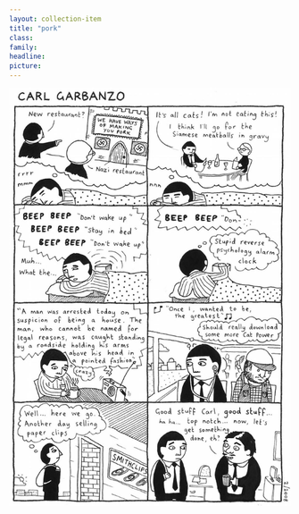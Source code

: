 ```yaml
---
layout: collection-item
title: "pork"
class:	
family:
headline:
picture:
---
```


![pork](/assets/img/garbanzo/2008/pork-900w.jpg)
